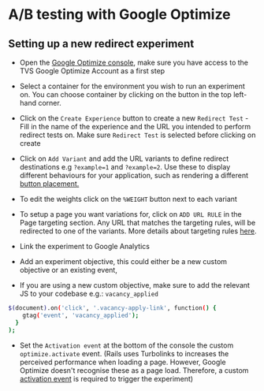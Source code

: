 # A/B testing with Google Optimize

## Setting up a new redirect experiment

- Open the [Google Optimize console](https://optimize.google.com/optimize/home/?authuser=1#/accounts), make sure you have access to the TVS Google Optimize Account as a first step
 
- Select a container for the environment you wish to run an experiment on. You can choose container by clicking on the button in the top left-hand corner.

- Click on the `Create Experience` button to create a new `Redirect Test` - Fill in the name of the experience and the URL you intended to perform redirect tests on.  Make sure `Redirect Test` is selected before clicking on create

- Click on `Add Variant` and add the URL variants to define redirect destinations e.g `?example=1` and `?example=2`. Use these to display different behaviours for your application, such as rendering a different [button placement.](https://github.com/DFE-Digital/teacher-vacancy-service/pull/995/files#diff-b81767a3120491f5a50cd03239811480)

- To edit the weights click on the `%WEIGHT` button next to each variant

- To setup a page you want variations for, click on `ADD URL RULE` in the Page targeting section. Any URL that matches the targeting rules, will be redirected to one of the variants. More details about targeting rules [here](https://support.google.com/optimize/answer/6283424?hl=en]). 

- Link the experiment to Google Analytics

- Add an experiment objective, this could either be a new custom objective or an existing event, 

- If you are using a new custom objective, make sure to add the relevant JS to your codebase e.g.: `vacancy_applied`

```bash
$(document).on('click', '.vacancy-apply-link', function() {
    gtag('event', 'vacancy_applied');
  }
);
```

- Set the `Activation event` at the bottom of the console the custom `optimize.activate` event. (Rails uses Turbolinks to increases the perceived performance when loading a page. However, Google Optimize doesn't recognise these as a page load. Therefore, a custom [activation event](https://github.com/DFE-Digital/teacher-vacancy-service/pull/995/files#diff-77fed7219839b7c0e362eb6ad7de8e9d) is required to trigger the experiment)